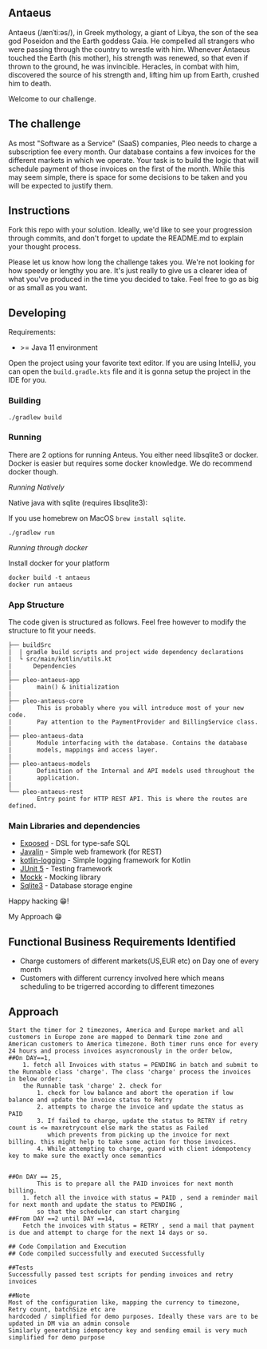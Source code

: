 ## Antaeus

Antaeus (/ænˈtiːəs/), in Greek mythology, a giant of Libya, the son of the sea god Poseidon and the Earth goddess Gaia. He compelled all strangers who were passing through the country to wrestle with him. Whenever Antaeus touched the Earth (his mother), his strength was renewed, so that even if thrown to the ground, he was invincible. Heracles, in combat with him, discovered the source of his strength and, lifting him up from Earth, crushed him to death.

Welcome to our challenge.

## The challenge

As most "Software as a Service" (SaaS) companies, Pleo needs to charge a subscription fee every month. Our database contains a few invoices for the different markets in which we operate. Your task is to build the logic that will schedule payment of those invoices on the first of the month. While this may seem simple, there is space for some decisions to be taken and you will be expected to justify them.

## Instructions

Fork this repo with your solution. Ideally, we'd like to see your progression through commits, and don't forget to update the README.md to explain your thought process.

Please let us know how long the challenge takes you. We're not looking for how speedy or lengthy you are. It's just really to give us a clearer idea of what you've produced in the time you decided to take. Feel free to go as big or as small as you want.

## Developing

Requirements:
- \>= Java 11 environment

Open the project using your favorite text editor. If you are using IntelliJ, you can open the `build.gradle.kts` file and it is gonna setup the project in the IDE for you.

### Building

```
./gradlew build
```

### Running

There are 2 options for running Anteus. You either need libsqlite3 or docker. Docker is easier but requires some docker knowledge. We do recommend docker though.

*Running Natively*

Native java with sqlite (requires libsqlite3):

If you use homebrew on MacOS `brew install sqlite`.

```
./gradlew run
```

*Running through docker*

Install docker for your platform

```
docker build -t antaeus
docker run antaeus
```

### App Structure
The code given is structured as follows. Feel free however to modify the structure to fit your needs.
```
├── buildSrc
|  | gradle build scripts and project wide dependency declarations
|  └ src/main/kotlin/utils.kt 
|      Dependencies
|
├── pleo-antaeus-app
|       main() & initialization
|
├── pleo-antaeus-core
|       This is probably where you will introduce most of your new code.
|       Pay attention to the PaymentProvider and BillingService class.
|
├── pleo-antaeus-data
|       Module interfacing with the database. Contains the database 
|       models, mappings and access layer.
|
├── pleo-antaeus-models
|       Definition of the Internal and API models used throughout the
|       application.
|
└── pleo-antaeus-rest
        Entry point for HTTP REST API. This is where the routes are defined.
```

### Main Libraries and dependencies
* [Exposed](https://github.com/JetBrains/Exposed) - DSL for type-safe SQL
* [Javalin](https://javalin.io/) - Simple web framework (for REST)
* [kotlin-logging](https://github.com/MicroUtils/kotlin-logging) - Simple logging framework for Kotlin
* [JUnit 5](https://junit.org/junit5/) - Testing framework
* [Mockk](https://mockk.io/) - Mocking library
* [Sqlite3](https://sqlite.org/index.html) - Database storage engine

Happy hacking 😁!
 
My Approach 😁

## Functional Business Requirements Identified
*   Charge customers of different markets(US,EUR etc) on Day one of every month
*   Customers with different currency involved here which means scheduling to be trigerred according to different timezones

## Approach
````
Start the timer for 2 timezones, America and Europe market and all customers in Europe zone are mapped to Denmark time zone and 
American customers to America timezone. Both timer runs once for every 24 hours and process invoices asyncronously in the order below,
##On DAY==1, 
    1. fetch all Invoices with status = PENDING in batch and submit to the Runnable class 'charge'. The class 'charge' process the invoices in below order:      
    the Runnable task 'charge' 2. check for
        1. check for low balance and abort the operation if low balance and update the invoice status to Retry  
        2. attempts to charge the invoice and update the status as PAID
        3. If failed to charge, update the status to RETRY if retry count is <= maxretrycount else mark the status as Failed 
           which prevents from picking up the invoice for next billing. this might help to take some action for those invoices.
        4. While attempting to charge, guard with client idempotency key to make sure the exactly once semantics
    

##On DAY == 25,
        This is to prepare all the PAID invoices for next month billing. 
    1. fetch all the invoice with status = PAID , send a reminder mail for next month and update the status to PENDING , 
        so that the scheduler can start charging
##From DAY ==2 until DAY ==14,
    Fetch the invoices with status = RETRY , send a mail that payment is due and attempt to charge for the next 14 days or so.   

## Code Compilation and Execution
## Code compiled successfully and executed Successfully
 
##Tests
Successfully passed test scripts for pending invoices and retry invoices

##Note
Most of the configuration like, mapping the currency to timezone, Retry count, batchSize etc are 
hardcoded / simplified for demo purposes. Ideally these vars are to be updated in DM via an admin console
Similarly generating idempotency key and sending email is very much simplified for demo purpose 


````
